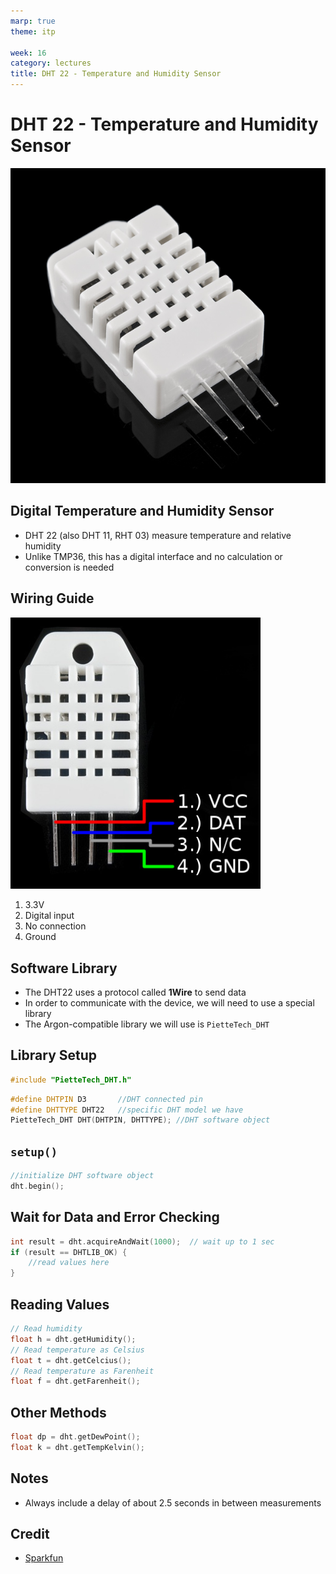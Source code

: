 ```yaml
---
marp: true
theme: itp

week: 16
category: lectures
title: DHT 22 - Temperature and Humidity Sensor
---
```


<!-- headingDivider: 2 -->

# DHT 22 - Temperature and Humidity Sensor

 <img src="lecture_dht22.assets/10167-01.jpg" alt="https://cdn.sparkfun.com//assets/parts/4/4/7/2/10167-01.jpg" style="width:800px;" /> 



## Digital Temperature and Humidity Sensor

* DHT 22 (also DHT 11, RHT 03) measure temperature and relative humidity
* Unlike TMP36, this has a digital interface and no calculation or conversion is needed

## Wiring Guide

 <img src="lecture_dht22.assets/10167-02_pinout.jpg" alt="Annotated RHT03" style="width:400px;" /> 

1. 3.3V
2. Digital input
3. No connection
4. Ground



## Software Library

* The DHT22 uses a protocol called **1Wire** to send data
* In order to communicate with the device, we will need to use a special library 
* The Argon-compatible library we will use is
  ```PietteTech_DHT```



## Library Setup

```c++
#include "PietteTech_DHT.h"
```



```c++
#define DHTPIN D3		//DHT connected pin
#define DHTTYPE DHT22	//specific DHT model we have
PietteTech_DHT DHT(DHTPIN, DHTTYPE); //DHT software object
```

## ```setup()```

```c++
//initialize DHT software object
dht.begin();
```

## Wait for Data and Error Checking

```c++
int result = dht.acquireAndWait(1000);  // wait up to 1 sec
if (result == DHTLIB_OK) {
	//read values here
}
```

## Reading Values

```c++
// Read humidity
float h = dht.getHumidity();
// Read temperature as Celsius
float t = dht.getCelcius();
// Read temperature as Farenheit
float f = dht.getFarenheit();
```

## Other Methods

```c++
float dp = dht.getDewPoint();
float k = dht.getTempKelvin();
```

## Notes

* Always include a delay of about 2.5 seconds in between measurements

## Credit

* [Sparkfun](https://www.sparkfun.com/products/10167)





























